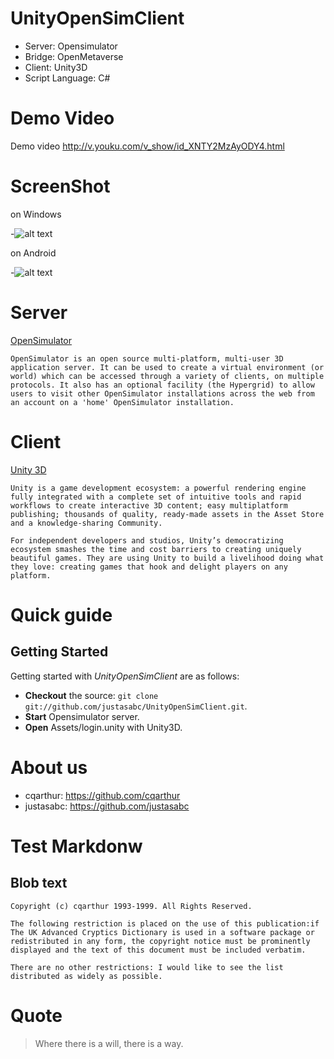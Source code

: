UnityOpenSimClient
==================

* Server: Opensimulator
* Bridge: OpenMetaverse
* Client: Unity3D 
* Script Language: C#

# Demo Video

Demo video <http://v.youku.com/v_show/id_XNTY2MzAyODY4.html>

# ScreenShot

on Windows

-![alt text](http://fmn.rrimg.com/fmn060/20130604/1455/original_paSd_233c000097421190.jpg "On Windows")


on Android

-![alt text](http://fmn.rrimg.com/fmn062/20130604/1455/original_VOlX_3ff000008499125d.jpg "On Android")

# Server

[OpenSimulator](http://opensimulator.org/wiki/Main_Page) 

	OpenSimulator is an open source multi-platform, multi-user 3D application server. It can be used to create a virtual environment (or world) which can be accessed through a variety of clients, on multiple protocols. It also has an optional facility (the Hypergrid) to allow users to visit other OpenSimulator installations across the web from an account on a 'home' OpenSimulator installation.

# Client

[Unity 3D](http://unity3d.com/)

	Unity is a game development ecosystem: a powerful rendering engine fully integrated with a complete set of intuitive tools and rapid workflows to create interactive 3D content; easy multiplatform publishing; thousands of quality, ready-made assets in the Asset Store and a knowledge-sharing Community.

	For independent developers and studios, Unity’s democratizing ecosystem smashes the time and cost barriers to creating uniquely beautiful games. They are using Unity to build a livelihood doing what they love: creating games that hook and delight players on any platform.

#  Quick guide

## Getting Started

Getting started with *UnityOpenSimClient* are as follows:

* **Checkout** the source: `git clone git://github.com/justasabc/UnityOpenSimClient.git`.
* **Start** Opensimulator server.
* **Open** Assets/login.unity with Unity3D.

# About us

* cqarthur: https://github.com/cqarthur  
* justasabc: https://github.com/justasabc

# Test Markdonw

## Blob text

	Copyright (c) cqarthur 1993-1999. All Rights Reserved.

	The following restriction is placed on the use of this publication:if The UK Advanced Cryptics Dictionary is used in a software package or redistributed in any form, the copyright notice must be prominently displayed and the text of this document must be included verbatim.
	
	There are no other restrictions: I would like to see the list distributed as widely as possible.

# Quote
> Where there is a will, there is a way.
